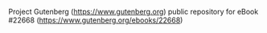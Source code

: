 Project Gutenberg (https://www.gutenberg.org) public repository for eBook #22668 (https://www.gutenberg.org/ebooks/22668)

